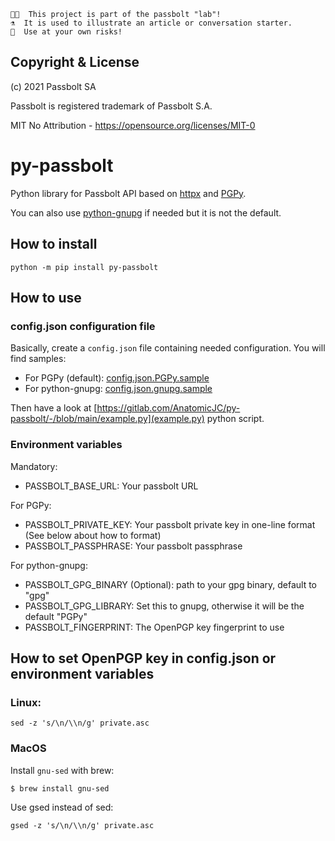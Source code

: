 ```
👩‍🔬  This project is part of the passbolt "lab"!
⚗️  It is used to illustrate an article or conversation starter.
🧪  Use at your own risks!
```

## Copyright & License

(c) 2021 Passbolt SA

Passbolt is registered trademark of Passbolt S.A.

MIT No Attribution - https://opensource.org/licenses/MIT-0

# py-passbolt

Python library for Passbolt API based on [httpx](https://www.python-httpx.org/) and [PGPy](https://pgpy.readthedocs.io/en/latest/).

You can also use [python-gnupg](https://docs.red-dove.com/python-gnupg/) if needed but it is not the default.

## How to install

```
python -m pip install py-passbolt
```
## How to use

### config.json configuration file

Basically, create a `config.json` file containing needed configuration. You will find samples:

* For PGPy (default): [config.json.PGPy.sample](https://gitlab.com/AnatomicJC/py-passbolt/-/blob/main/config.json.PGPy.sample)
* For python-gnupg: [config.json.gnupg.sample](https://gitlab.com/AnatomicJC/py-passbolt/-/blob/main/config.json.gnupg.sample)

Then have a look at [https://gitlab.com/AnatomicJC/py-passbolt/-/blob/main/example.py](example.py) python script.

### Environment variables

Mandatory:

* PASSBOLT_BASE_URL: Your passbolt URL

For PGPy:

* PASSBOLT_PRIVATE_KEY: Your passbolt private key in one-line format (See below about how to format)
* PASSBOLT_PASSPHRASE: Your passbolt passphrase

For python-gnupg:

* PASSBOLT_GPG_BINARY (Optional): path to your gpg binary, default to "gpg"
* PASSBOLT_GPG_LIBRARY: Set this to gnupg, otherwise it will be the default "PGPy"
* PASSBOLT_FINGERPRINT: The OpenPGP key fingerprint to use
## How to set OpenPGP key in config.json or environment variables

### Linux:

```
sed -z 's/\n/\\n/g' private.asc
```

### MacOS

Install `gnu-sed` with brew:

```
$ brew install gnu-sed
```

Use gsed instead of sed:

```
gsed -z 's/\n/\\n/g' private.asc
```
